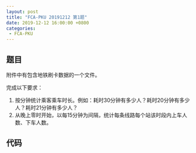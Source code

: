 ```yaml
---
layout: post
title: "FCA-PKU 20191212 第1题"
date: 2019-12-12 16:00:00 +0800
categories: 
 - FCA-PKU
---
```


## 题目

附件中有包含地铁刷卡数据的一个文件。

<!-- more -->

完成以下要求：
1. 按分钟统计乘客乘车时长。例如：耗时30分钟有多少人？耗时20分钟有多少人？耗时21分钟有多少人？
2. 从晚上零时开始，以每15分钟为间隔，统计每条线路每个站该时段内上车人数、下车人数。

## 代码

```python

```